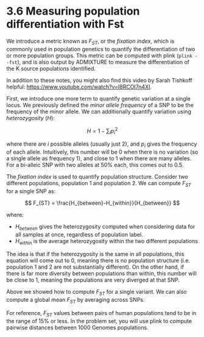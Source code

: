 # 3.6 Measuring population differentiation with Fst

We introduce a metric known as $F_{ST}$, or the *fixation index*, which is commonly used in population genetics to quantify the differentiation of two or more population groups. This metric can be computed with plink (`plink --fst`), and is also output by ADMIXTURE to measure the differentiation of the K source populations identified.

In addition to these notes, you might also find this video by Sarah Tishkoff helpful: https://www.youtube.com/watch?v=I8RCOI7n4XI.

First, we introduce one more term to quantify genetic variation at a single locus. We previously defined the *minor allele frequency* of a SNP to be the frequency of the minor allele. We can additionally quantify variation using *heterozygosity* ($H$):

$$ H = 1 - \sum_i p^2_i $$

where there are $i$ possible alleles (usually just 2), and $p_i$ gives the frequency of each allele. Intuitively, this number will be 0 when there is no variation (so a single allele as frequency 1), and close to 1 when there are many alleles. For a bi-alleic SNP with two alleles at 50% each, this comes out to 0.5.

The *fixation index* is used to quantify population structure. Consider two different populations, population 1 and population 2. We can compute $F_{ST}$ for a single SNP as:

$$ F_{ST} = \frac{H_{between}-H_{within}}{H_{between}} $$

where:

* $H_{between}$ gives the heterozygosity computed when considering data for all samples at once, regardless of population label.
* $H_{within}$ is the average heterozygosity within the two different populations

The idea is that if the heterozygosity is the same in all populations, this equation will come out to 0, meaning there is no population structure (i.e. population 1 and 2 are not substantially different). On the other hand, if there is far more diversity between populations than within, this number will be close to 1, meaning the populations are very diverged at that SNP.

Above we showed how to compute $F_{ST}$ for a single variant. We can also compute a global mean $F_{ST}$ by averaging across SNPs.

For reference, $F_{ST}$ values between pairs of human populations tend to be in the range of 15% or less. In the problem set, you will use plink to compute pairwise distances between 1000 Genomes populations.